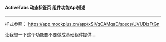#### ActiveTabs 动态标签页 组件功能Api描述

----------

样式参照： https://app.mockplus.cn/app/xSIVqCAMqaD/specs/UVUDizFtGn

让我想一下这个功能要不要做成基础组件提供....
